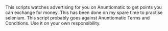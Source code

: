 This scripts watches advertising for you on Anuntiomatic to get points you can exchange for money. This has been done on my spare time to practise selenium. This script probably goes against Anuntiomatic Terms and Conditions. Use it on your own responsibility.